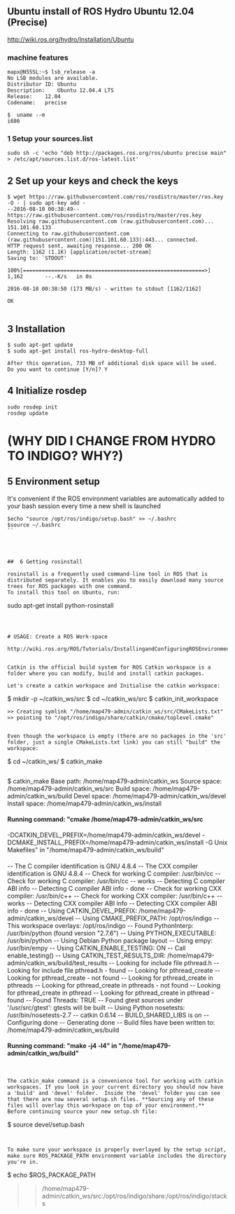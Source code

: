 Ubuntu install of ROS Hydro Ubuntu 12.04 (Precise)
---

http://wiki.ros.org/hydro/Installation/Ubuntu


### machine features

```
mapx@N55SL:~$ lsb_release -a
No LSB modules are available.
Distributor ID:	Ubuntu
Description:	Ubuntu 12.04.4 LTS
Release:	12.04
Codename:	precise
```


```
$  uname --m
i686
```

### 1 Setup your sources.list


```
sudo sh -c 'echo "deb http://packages.ros.org/ros/ubuntu precise main" > /etc/apt/sources.list.d/ros-latest.list'
```

## 2 Set up your keys and check the keys

```
$ wget https://raw.githubusercontent.com/ros/rosdistro/master/ros.key -O - | sudo apt-key add -
--2016-08-10 00:38:49--  https://raw.githubusercontent.com/ros/rosdistro/master/ros.key
Resolving raw.githubusercontent.com (raw.githubusercontent.com)... 151.101.60.133
Connecting to raw.githubusercontent.com (raw.githubusercontent.com)|151.101.60.133|:443... connected.
HTTP request sent, awaiting response... 200 OK
Length: 1162 (1.1K) [application/octet-stream]
Saving to: `STDOUT'

100%[==========================================================>] 1,162       --.-K/s   in 0s      

2016-08-10 00:38:50 (173 MB/s) - written to stdout [1162/1162]

OK


```

## 3 Installation
```
$ sudo apt-get update
$ sudo apt-get install ros-hydro-desktop-full

After this operation, 733 MB of additional disk space will be used.
Do you want to continue [Y/n]? Y

```


## 4 Initialize rosdep

```
sudo rosdep init
rosdep update
```

# (WHY DID I CHANGE FROM HYDRO TO INDIGO?  WHY?)

## 5 Environment setup

It's convenient if the ROS environment variables are automatically
added to your bash session every time a new shell is launched

```
$echo "source /opt/ros/indigo/setup.bash" >> ~/.bashrc
$source ~/.bashrc
``




##  6 Getting rosinstall

rosinstall is a frequently used command-line tool in ROS that is
distributed separately. It enables you to easily download many source
trees for ROS packages with one command.
To install this tool on Ubuntu, run:

```
sudo apt-get install python-rosinstall
```



# USAGE: Create a ROS Work-space

http://wiki.ros.org/ROS/Tutorials/InstallingandConfiguringROSEnvironment


Catkin is the official build system for ROS Catkin workspace is a
folder where you can modify, build and install catkin packages.

Let's create a catkin workspace and Initialise the catkin workspace:

```
$ mkdir -p ~/catkin_ws/src
$ cd ~/catkin_ws/src
$ catkin_init_workspace

    >> Creating symlink "/home/map479-admin/catkin_ws/src/CMakeLists.txt"
    >> pointing to "/opt/ros/indigo/share/catkin/cmake/toplevel.cmake"
```

Even though the workspace is empty (there are no packages in the 'src'
folder, just a single CMakeLists.txt link) you can still "build" the
workspace:

```
$ cd ~/catkin_ws/
$ catkin_make
```

```
$ catkin_make
Base path: /home/map479-admin/catkin_ws
Source space: /home/map479-admin/catkin_ws/src
Build space: /home/map479-admin/catkin_ws/build
Devel space: /home/map479-admin/catkin_ws/devel
Install space: /home/map479-admin/catkin_ws/install
####
#### Running command: "cmake /home/map479-admin/catkin_ws/src
-DCATKIN_DEVEL_PREFIX=/home/map479-admin/catkin_ws/devel
-DCMAKE_INSTALL_PREFIX=/home/map479-admin/catkin_ws/install -G Unix
Makefiles" in "/home/map479-admin/catkin_ws/build"
####
-- The C compiler identification is GNU 4.8.4
-- The CXX compiler identification is GNU 4.8.4
-- Check for working C compiler: /usr/bin/cc
-- Check for working C compiler: /usr/bin/cc -- works
-- Detecting C compiler ABI info
-- Detecting C compiler ABI info - done
-- Check for working CXX compiler: /usr/bin/c++
-- Check for working CXX compiler: /usr/bin/c++ -- works
-- Detecting CXX compiler ABI info
-- Detecting CXX compiler ABI info - done
-- Using CATKIN_DEVEL_PREFIX: /home/map479-admin/catkin_ws/devel
-- Using CMAKE_PREFIX_PATH: /opt/ros/indigo
-- This workspace overlays: /opt/ros/indigo
-- Found PythonInterp: /usr/bin/python (found version "2.7.6")
-- Using PYTHON_EXECUTABLE: /usr/bin/python
-- Using Debian Python package layout
-- Using empy: /usr/bin/empy
-- Using CATKIN_ENABLE_TESTING: ON
-- Call enable_testing()
-- Using CATKIN_TEST_RESULTS_DIR:
/home/map479-admin/catkin_ws/build/test_results
-- Looking for include file pthread.h
-- Looking for include file pthread.h - found
-- Looking for pthread_create
-- Looking for pthread_create - not found
-- Looking for pthread_create in pthreads
-- Looking for pthread_create in pthreads - not found
-- Looking for pthread_create in pthread
-- Looking for pthread_create in pthread - found
-- Found Threads: TRUE
-- Found gtest sources under '/usr/src/gtest': gtests will be built
-- Using Python nosetests: /usr/bin/nosetests-2.7
-- catkin 0.6.14
-- BUILD_SHARED_LIBS is on
-- Configuring done
-- Generating done
-- Build files have been written to: /home/map479-admin/catkin_ws/build
####
#### Running command: "make -j4 -l4" in "/home/map479-admin/catkin_ws/build"
####
```


The catkin_make command is a convenience tool for working with catkin
workspaces. If you look in your current directory you should now have
a 'build' and 'devel' folder.  Inside the 'devel' folder you can see
that there are now several setup.sh files. **Sourcing any of these
files will overlay this workspace on top of your environment.**
Before continuing source your new setup.sh file:

```
$ source devel/setup.bash
```


To make sure your workspace is properly overlayed by the setup script,
make sure ROS_PACKAGE_PATH environment variable includes the directory
you're in.

```
$ echo $ROS_PACKAGE_PATH

   >> /home/map479-admin/catkin_ws/src:/opt/ros/indigo/share:/opt/ros/indigo/stacks
```
